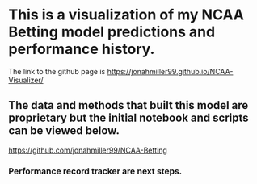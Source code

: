 # This is a visualization of my NCAA Betting model predictions and performance history.

The link to the github page is https://jonahmiller99.github.io/NCAA-Visualizer/

## The data and methods that built this model are proprietary but the initial notebook and scripts can be viewed below. 

https://github.com/jonahmiller99/NCAA-Betting

### Performance record tracker are next steps. 

